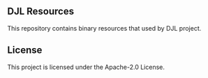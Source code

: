 ## DJL Resources

This repository contains binary resources that used by DJL project.

## License

This project is licensed under the Apache-2.0 License.

